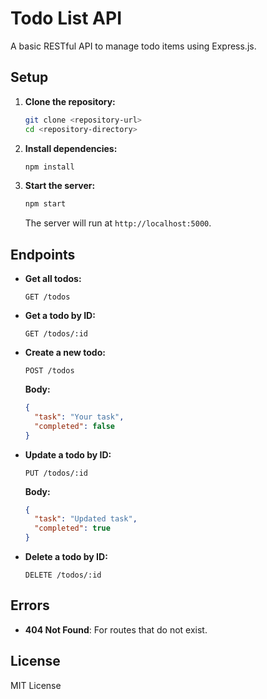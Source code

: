 # Todo List API

A basic RESTful API to manage todo items using Express.js.

## Setup

1. **Clone the repository:**

    ```bash
    git clone <repository-url>
    cd <repository-directory>
    ```

2. **Install dependencies:**

    ```bash
    npm install
    ```

3. **Start the server:**

    ```bash
    npm start
    ```

    The server will run at `http://localhost:5000`.

## Endpoints

- **Get all todos:**

    ```http
    GET /todos
    ```

- **Get a todo by ID:**

    ```http
    GET /todos/:id
    ```

- **Create a new todo:**

    ```http
    POST /todos
    ```

    **Body:**

    ```json
    {
      "task": "Your task",
      "completed": false
    }
    ```

- **Update a todo by ID:**

    ```http
    PUT /todos/:id
    ```

    **Body:**

    ```json
    {
      "task": "Updated task",
      "completed": true
    }
    ```

- **Delete a todo by ID:**

    ```http
    DELETE /todos/:id
    ```

## Errors

- **404 Not Found**: For routes that do not exist.

## License

MIT License
